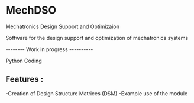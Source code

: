 # MechDSO
Mechatronics Design Support and Optimizaion


Software for the design support and optimization of mechatronics systems

--------          Work in progress     ----------

Python Coding

## Features :
-Creation of Design Structure Matrices (DSM)
-Example use of the module
